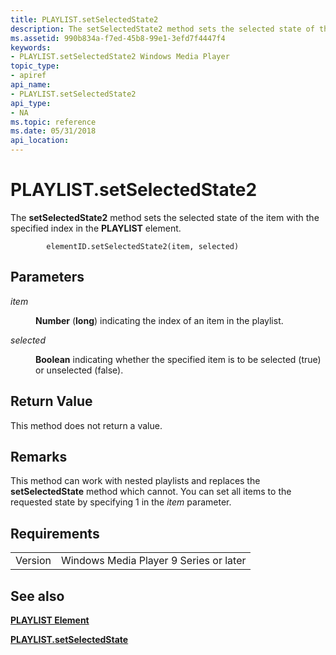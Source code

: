 ```yaml
---
title: PLAYLIST.setSelectedState2
description: The setSelectedState2 method sets the selected state of the item with the specified index in the PLAYLIST element.
ms.assetid: 990b834a-f7ed-45b8-99e1-3efd7f4447f4
keywords:
- PLAYLIST.setSelectedState2 Windows Media Player
topic_type:
- apiref
api_name:
- PLAYLIST.setSelectedState2
api_type:
- NA
ms.topic: reference
ms.date: 05/31/2018
api_location: 
---
```


# PLAYLIST.setSelectedState2

The **setSelectedState2** method sets the selected state of the item with the specified index in the **PLAYLIST** element.

``` syntax
        elementID.setSelectedState2(item, selected)
```

## Parameters

<dl> <dt>

<span id="item"></span><span id="ITEM"></span>*item*
</dt> <dd>

**Number** (**long**) indicating the index of an item in the playlist.

</dd> <dt>

<span id="selected"></span><span id="SELECTED"></span>*selected*
</dt> <dd>

**Boolean** indicating whether the specified item is to be selected (true) or unselected (false).

</dd> </dl>

## Return Value

This method does not return a value.

## Remarks

This method can work with nested playlists and replaces the **setSelectedState** method which cannot. You can set all items to the requested state by specifying  1 in the *item* parameter.

## Requirements



|                    |                                                   |
|--------------------|---------------------------------------------------|
| Version<br/> | Windows Media Player 9 Series or later<br/> |



## See also

<dl> <dt>

[**PLAYLIST Element**](playlist-element.md)
</dt> <dt>

[**PLAYLIST.setSelectedState**](playlist-setselectedstate.md)
</dt> </dl>

 

 






